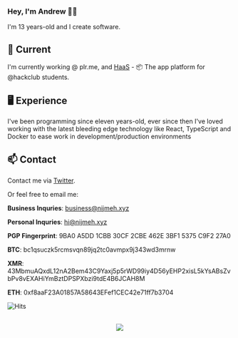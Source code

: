 ### Hey, I'm Andrew 👋🏼

I'm 13 years-old and I create software.

## 🔭 Current

I'm currently working @ plr.me, and [HaaS](https://hackclub.app) - 📦 The app platform for @hackclub students.

## 🖥️ Experience
I've been programming since eleven years-old, ever since then I've loved working with the latest bleeding edge technology like
React, TypeScript and Docker to ease work in development/production environments

## 📫 Contact

Contact me via [Twitter](https://twitter.com/dev_acn).

Or feel free to email me:

**Business Inquries**: business@nijmeh.xyz

**Personal Inquries**: hi@nijmeh.xyz

**PGP Fingerprint**: 9BA0 A5DD 1CBB 30CF 2CBE  462E 3BF1 5375 C9F2 27A0

**BTC**: bc1qsuczk5rcmsvqn89jq2tc0avmpx9j343wd3mrnw

**XMR**: 43MbmuAQxdL12nA2Bem43C9Yaxj5p5rWD99iy4D56yEHP2xisL5kYsABsZvbPv8vEXAHiYmBztDPSPXbzi9tdE4B6JCAH8M

**ETH**: 0xf8aaF23A01857A58643EFef1CEC42e71ff7b3704

![Hits](https://hits.link/hits?url=https://github.com/notandrewdev)

<div align="center">
  <br>
  <img src="![Metrics](https://metrics.lecoq.io/notandrewdev?template=classic&gists=1&languages=1&activity=1&achievements=1&languages.limit=8&languages.sections=most-used&languages.colors=github&languages.threshold=0%25&languages.indepth=false&languages.categories=markup%2C%20programming&languages.recent.categories=markup%2C%20programming&languages.recent.load=300&languages.recent.days=14&activity.limit=5&activity.load=300&activity.days=14&activity.filter=all&activity.visibility=all&activity.timestamps=false&achievements.threshold=C&achievements.secrets=true&achievements.display=detailed&achievements.limit=0&config.timezone=America%2FToronto")
</div>

